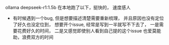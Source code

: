 ollama deepseek-r1:1.5b 在本地跑了以下，挺快的， 速度感人

* 有时候遇到一个bug, 但是想要描述清楚需要重新梳理， 并且原因也没有定位了好久也没定位到， 想要开个issue, 经常是写到一半就写不下去了， 一是需要花费好久的时间， 二是又感觉即使别人看到自己提的这个issue 也爱莫能助，浪费双方的时间 